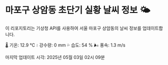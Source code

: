 
# 마포구 상암동 초단기 실황 날씨 정보 🌤️

이 리포지토리는 기상청 API를 사용하여 서울 마포구 상암동의 날씨 정보를 업데이트합니다. 

🌡️ 기온: 12.9 ℃
💧 강수량: 0 mm
💦 습도: 54 %
🌬️ 풍속: 1.3 m/s

마지막 업데이트 시각: 2025년 05월 03일 02시 09분    
